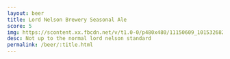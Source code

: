 ```yaml
---
layout: beer
title: Lord Nelson Brewery Seasonal Ale
score: 5
img: https://scontent.xx.fbcdn.net/v/t1.0-0/p480x480/11150609_10153268295143745_4412554411779312688_n.jpg?oh=8bdc00f513ad5d3d54bc9432107cda37&oe=590B7CA2
desc: Not up to the normal lord nelson standard
permalink: /beer/:title.html
---
```

